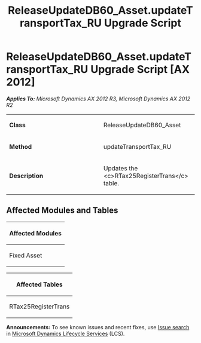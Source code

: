 ﻿---
title: ReleaseUpdateDB60_Asset.updateTransportTax_RU Upgrade Script
TOCTitle: ReleaseUpdateDB60_Asset.updateTransportTax_RU Upgrade Script
ms:assetid: 83f46a97-fc89-8b73-2e26-59e0f7746dd8
ms:mtpsurl: https://msdn.microsoft.com/en-us/library/JJ685996(v=AX.60)
ms:contentKeyID: 49709449
ms.date: 05/18/2015
mtps_version: v=AX.60
---

# ReleaseUpdateDB60\_Asset.updateTransportTax\_RU Upgrade Script [AX 2012]


_**Applies To:** Microsoft Dynamics AX 2012 R3, Microsoft Dynamics AX 2012 R2_

<table>
<colgroup>
<col style="width: 50%" />
<col style="width: 50%" />
</colgroup>
<tbody>
<tr class="odd">
<td><p><strong>Class</strong></p></td>
<td><p>ReleaseUpdateDB60_Asset</p></td>
</tr>
<tr class="even">
<td><p><strong>Method</strong></p></td>
<td><p>updateTransportTax_RU</p></td>
</tr>
<tr class="odd">
<td><p><strong>Description</strong></p></td>
<td><p>Updates the &lt;c&gt;RTax25RegisterTrans&lt;/c&gt; table.</p></td>
</tr>
</tbody>
</table>


## Affected Modules and Tables

<table>
<colgroup>
<col style="width: 100%" />
</colgroup>
<thead>
<tr class="header">
<th><p>Affected Modules</p></th>
</tr>
</thead>
<tbody>
<tr class="odd">
<td><p>Fixed Asset</p></td>
</tr>
</tbody>
</table>


<table>
<colgroup>
<col style="width: 100%" />
</colgroup>
<thead>
<tr class="header">
<th><p>Affected Tables</p></th>
</tr>
</thead>
<tbody>
<tr class="odd">
<td><p>RTax25RegisterTrans</p></td>
</tr>
</tbody>
</table>

  
**Announcements:** To see known issues and recent fixes, use [Issue search](http://go.microsoft.com/fwlink/?linkid=389258) in [Microsoft Dynamics Lifecycle Services](http://go.microsoft.com/fwlink/?linkid=306505) (LCS).

